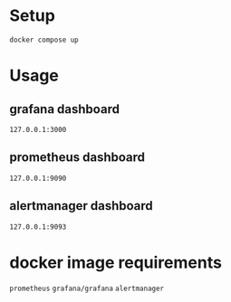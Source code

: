 # Setup


`docker compose up`

# Usage

## grafana dashboard
`127.0.0.1:3000`

## prometheus dashboard
`127.0.0.1:9090`

## alertmanager dashboard
`127.0.0.1:9093`

# docker image requirements

`prometheus`
`grafana/grafana`
`alertmanager`
